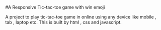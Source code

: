 #A Responsive Tic-tac-toe game with win emoji 


A project to play tic-tac-toe game in online using any device like mobile , tab , laptop etc. This is built by html , css and javascript.




